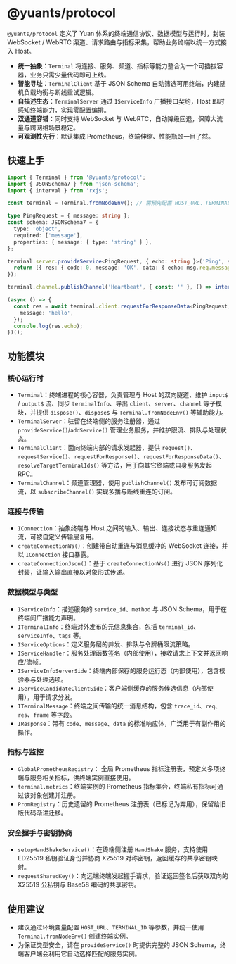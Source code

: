# @yuants/protocol

`@yuants/protocol` 定义了 Yuan 体系的终端通信协议、数据模型与运行时，封装 WebSocket / WebRTC 渠道、请求路由与指标采集，帮助业务终端以统一方式接入 Host。

- **统一抽象**：`Terminal` 将连接、服务、频道、指标等能力整合为一个可插拔容器，业务只需少量代码即可上线。
- **智能寻址**：`TerminalClient` 基于 JSON Schema 自动筛选可用终端，内建随机负载均衡与断线重试逻辑。
- **自描述生态**：`TerminalServer` 通过 `IServiceInfo` 广播接口契约，Host 即时感知终端能力，实现零配置编排。
- **双通道容错**：同时支持 WebSocket 与 WebRTC，自动降级回退，保障大流量与跨网络场景稳定。
- **可观测性先行**：默认集成 Prometheus，终端伸缩、性能瓶颈一目了然。

## 快速上手

```ts
import { Terminal } from '@yuants/protocol';
import { JSONSchema7 } from 'json-schema';
import { interval } from 'rxjs';

const terminal = Terminal.fromNodeEnv(); // 需预先配置 HOST_URL、TERMINAL_ID 等环境变量

type PingRequest = { message: string };
const schema: JSONSchema7 = {
  type: 'object',
  required: ['message'],
  properties: { message: { type: 'string' } },
};

terminal.server.provideService<PingRequest, { echo: string }>('Ping', schema, async (msg) => {
  return [{ res: { code: 0, message: 'OK', data: { echo: msg.req.message } } }];
});

terminal.channel.publishChannel('Heartbeat', { const: '' }, () => interval(1000));

(async () => {
  const res = await terminal.client.requestForResponseData<PingRequest, { echo: string }>('Ping', {
    message: 'hello',
  });
  console.log(res.echo);
})();
```

## 功能模块

### 核心运行时

- `Terminal`：终端进程的核心容器，负责管理与 Host 的双向隧道、维护 `input$` / `output$` 流、同步 `terminalInfo`、导出 `client`、`server`、`channel` 等子模块，并提供 `dispose()`、`dispose$` 与 `Terminal.fromNodeEnv()` 等辅助能力。
- `TerminalServer`：驻留在终端侧的服务注册器，通过 `provideService()`/`addService()` 管理业务服务，并维护限流、排队与处理状态。
- `TerminalClient`：面向终端内部的请求发起器，提供 `request()`、`requestService()`、`requestForResponse()`、`requestForResponseData()`、`resolveTargetTerminalIds()` 等方法，用于向其它终端或自身服务发起 RPC。
- `TerminalChannel`：频道管理器，使用 `publishChannel()` 发布可订阅数据流，以 `subscribeChannel()` 实现多播与断线重连的订阅。

### 连接与传输

- `IConnection`：抽象终端与 Host 之间的输入、输出、连接状态与重连通知流，可被自定义传输层复用。
- `createConnectionWs()`：创建带自动重连与消息缓冲的 WebSocket 连接，并以 `IConnection` 接口暴露。
- `createConnectionJson()`：基于 `createConnectionWs()` 进行 JSON 序列化封装，让输入输出直接以对象形式传递。

### 数据模型与类型

- `IServiceInfo`：描述服务的 `service_id`、`method` 与 JSON Schema，用于在终端间广播能力声明。
- `ITerminalInfo`：终端对外发布的元信息集合，包括 `terminal_id`、`serviceInfo`、`tags` 等。
- `IServiceOptions`：定义服务层的并发、排队与令牌桶限流策略。
- `IServiceHandler`：服务处理函数签名（内部使用），接收请求上下文并返回响应/流帧。
- `IServiceInfoServerSide`：终端内部保存的服务运行态（内部使用），包含校验器与处理选项。
- `IServiceCandidateClientSide`：客户端侧缓存的服务候选信息（内部使用），用于请求分发。
- `ITerminalMessage`：终端之间传输的统一消息结构，包含 `trace_id`、`req`、`res`、`frame` 等字段。
- `IResponse`：带有 `code`、`message`、`data` 的标准响应体，广泛用于有副作用的操作。

### 指标与监控

- `GlobalPrometheusRegistry`： 全局 Prometheus 指标注册表，预定义多项终端与服务相关指标，供终端实例直接使用。
- `terminal.metrics`：终端实例的 Prometheus 指标集合，终端私有指标可通过该对象创建并注册。
- `PromRegistry`：历史遗留的 Prometheus 注册表（已标记为弃用），保留给旧版代码渐进迁移。

### 安全握手与密钥协商

- `setupHandShakeService()`：在终端侧注册 `HandShake` 服务，支持使用 ED25519 私钥验证身份并协商 X25519 对称密钥，返回缓存的共享密钥映射。
- `requestSharedKey()`：向远端终端发起握手请求，验证返回签名后获取双向的 X25519 公私钥与 Base58 编码的共享密钥。

## 使用建议

- 建议通过环境变量配置 `HOST_URL`、`TERMINAL_ID` 等参数，并统一使用 `Terminal.fromNodeEnv()` 创建终端实例。
- 为保证类型安全，请在 `provideService()` 时提供完整的 JSON Schema，终端客户端会利用它自动选择匹配的服务实例。

